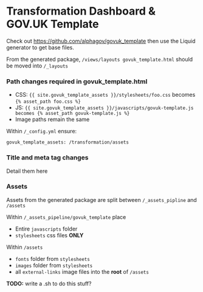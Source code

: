 Transformation Dashboard & GOV.UK Template
==========================================

Check out https://github.com/alphagov/govuk_template then use the Liquid generator to get base files.

From the generated package, ```/views/layouts govuk_template.html``` should be moved into ```/_layouts```

### Path changes required in govuk_template.html

* CSS: ```{{ site.govuk_template_assets }}/stylesheets/foo.css``` becomes ```{% asset_path foo.css %}```
* JS: ```{{ site.govuk_template_assets }}/javascripts/govuk-template.js becomes {% asset_path govuk-template.js %}```
* Image paths remain the same

Within ```/_config.yml``` ensure:

```govuk_template_assets: /transformation/assets```

### Title and meta tag changes

Detail them here

### Assets

Assets from the generated package are split between ```/_assets_pipline``` and ```/assets```

Within ```/_assets_pipeline/govuk_template``` place

* Entire ```javascripts``` folder
* ```stylesheets``` css files **ONLY**

Within ```/assets```

* ```fonts``` folder from ```stylesheets```
* ```images``` folder from ```stylesheets```
* all ```external-links``` image files into the **root** of ```/assets```

**TODO:** write a .sh to do this stuff?

